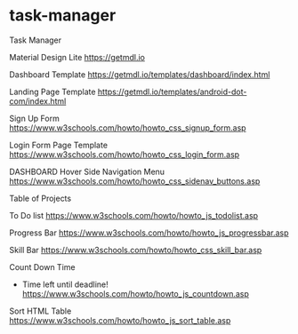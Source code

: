 # task-manager
Task Manager


Material Design Lite
https://getmdl.io

Dashboard Template
https://getmdl.io/templates/dashboard/index.html

Landing Page Template
https://getmdl.io/templates/android-dot-com/index.html

Sign Up Form
https://www.w3schools.com/howto/howto_css_signup_form.asp

Login Form Page Template
https://www.w3schools.com/howto/howto_css_login_form.asp


DASHBOARD
Hover Side Navigation Menu
https://www.w3schools.com/howto/howto_css_sidenav_buttons.asp

Table of Projects

To Do list
https://www.w3schools.com/howto/howto_js_todolist.asp

Progress Bar
https://www.w3schools.com/howto/howto_js_progressbar.asp

Skill Bar
https://www.w3schools.com/howto/howto_css_skill_bar.asp

Count Down Time
- Time left until deadline!
https://www.w3schools.com/howto/howto_js_countdown.asp

Sort HTML Table
https://www.w3schools.com/howto/howto_js_sort_table.asp
